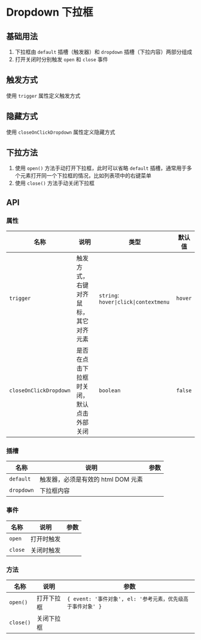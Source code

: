 # Dropdown 下拉框

## 基础用法

1. 下拉框由 `default` 插槽（触发器）和 `dropdown` 插槽（下拉内容）两部分组成
2. 打开关闭时分别触发 `open` 和 `close` 事件

<preview path="./demos/basic.vue"></preview>

## 触发方式

使用 `trigger` 属性定义触发方式

<preview path="./demos/trigger.vue"></preview>

## 隐藏方式

使用 `closeOnClickDropdown` 属性定义隐藏方式

<preview path="./demos/close.vue"></preview>

## 下拉方法

1. 使用 `open()` 方法手动打开下拉框，此时可以省略 `default` 插槽，通常用于多个元素打开同一个下拉框的情况，比如列表项中的右键菜单
2. 使用 `close()` 方法手动关闭下拉框

<preview path="./demos/method.vue"></preview>

## API

### 属性

| 名称                   | 说明                                     | 类型                                  | 默认值  |
| ---------------------- | ---------------------------------------- | ------------------------------------- | ------- |
| `trigger`              | 触发方式，右键对齐鼠标，其它对齐元素     | `string`: `hover\|click\|contextmenu` | `hover` |
| `closeOnClickDropdown` | 是否在点击下拉框时关闭，默认点击外部关闭 | `boolean`                             | `false` |

### 插槽

| 名称       | 说明                               | 参数 |
| ---------- | ---------------------------------- | ---- |
| `default`  | 触发器，必须是有效的 html DOM 元素 |      |
| `dropdown` | 下拉框内容                         |      |

### 事件

| 名称    | 说明       | 参数 |
| ------- | ---------- | ---- |
| `open`  | 打开时触发 |      |
| `close` | 关闭时触发 |      |

### 方法

| 名称      | 说明       | 参数                                                        |
| --------- | ---------- | ----------------------------------------------------------- |
| `open()`  | 打开下拉框 | `{ event: '事件对象', el: '参考元素，优先级高于事件对象' }` |
| `close()` | 关闭下拉框 |                                                             |
